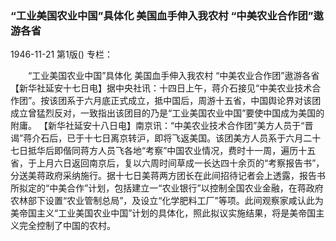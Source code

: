 ### “工业美国农业中国”具体化  美国血手伸入我农村  “中美农业合作团”遨游各省

1946-11-21
第1版()
专栏：

　　“工业美国农业中国”具体化
    美国血手伸入我农村
    “中美农业合作团”遨游各省
    【新华社延安十七日电】据中央社讯：十四日上午，蒋介石接见“中美农业技术合作团”。按该团系于六月底正式成立，抵中国后，周游十五省，中国舆论界对该团成立曾猛烈反对，一致指出该团目的乃是“工业美国农业中国”要使中国成为美国的附庸。
    【新华社延安十八日电】南京讯：“中美农业技术合作团”美方人员于“晋谒”蒋介石后，已于十七日离京转沪，即将飞返美国。该团美方人员系于六月二十七日抵华后即偕同蒋方人员飞各地“考察”中国农业情况，费时十一周，遍历十五省，于上月六日返回南京后，复以六周时间草成一长达四十余页的“考察报告书”，分送美蒋政府采纳施行。据十七日美蒋两方团长在此间招待记者会上透露，报告书所拟定的“中美合作”计划，包括建立一“农业银行”以控制全国农业金融，在蒋政府农林部下设置“农业管制总局”，及设立“化学肥料工厂”等项。此间观察家咸认此为美帝国主义“工业美国农业中国”计划的具体化，照此拟议实施结果，将是美帝国主义完全控制了中国的农村。
